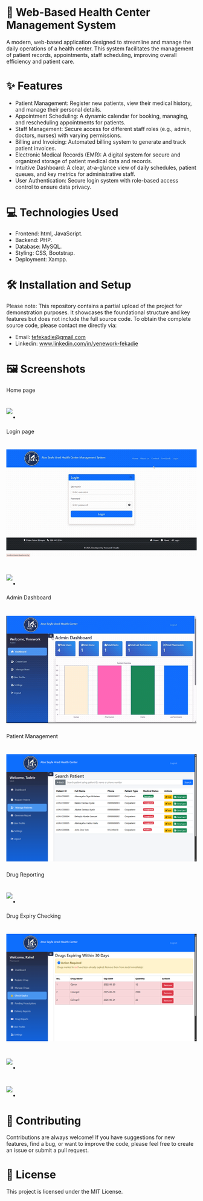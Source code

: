 # 🏥 Web-Based Health Center Management System
A modern, web-based application designed to streamline and manage the daily operations of a health center. This system facilitates the management of patient records, appointments, staff scheduling, improving overall efficiency and patient care.
# ✨ Features
-  Patient Management: Register new patients, view their medical history, and manage their personal details.
-  Appointment Scheduling: A dynamic calendar for booking, managing, and rescheduling appointments for patients.
-  Staff Management: Secure access for different staff roles (e.g., admin, doctors, nurses) with varying permissions.
-  Billing and Invoicing: Automated billing system to generate and track patient invoices.
-  Electronic Medical Records (EMR): A digital system for secure and organized storage of patient medical data and records.
-  Intuitive Dashboard: A clear, at-a-glance view of daily schedules, patient queues, and key metrics for administrative staff.
-  User Authentication: Secure login system with role-based access control to ensure data privacy.
# 💻 Technologies Used
* Frontend: html, JavaScript.
* Backend: PHP.
* Database: MySQL.
* Styling:  CSS, Bootstrap.
* Deployment: Xampp.

# 🛠️ Installation and Setup
Please note: This repository contains a partial upload of the project for demonstration purposes. It showcases the foundational structure and key features but does not include the full source code.
To obtain the complete source code, please contact me directly via:
* Email: tefekadie@gmail.com
* Linkedin: www.linkedin.com/in/yenework-fekadie



# 🖼️ Screenshots
Home page
# ![.](screenshoots/homepage_preview.gif)
Login page
# ![.](screenshoots/login.gif)
# ![.](screenshoots/Screenshot-120.png)
Admin Dashboard
# ![.](screenshoots/admin_dashboard.gif)
Patient Management
# ![.](screenshoots/patient_management.png)
Drug Reporting
# ![.](screenshoots/pharmacy_reporting.png)
Drug Expiry Checking
# ![.](screenshoots/expiry_alert.png)
# ![.](screenshoots/Screenshot-1.png)
<!-- # ![.](screenshoots/Screenshot-127.png) -->
# ![.](screenshoots/Screenshot-125.png)

# 🤝 Contributing
Contributions are always welcome! If you have suggestions for new features, find a bug, or want to improve the code, please feel free to create an issue or submit a pull request.
# 📜 License

This project is licensed under the MIT License.
